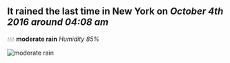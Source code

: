 ## It rained the last time in New York on *October 4th 2016 around 04:08 am*
💧💧💧  **moderate rain** *Humidity 85%*

![moderate rain](http://openweathermap.org/img/w/10n.png)
